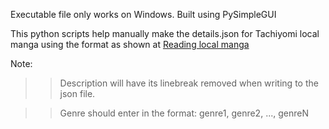 Executable file only works on Windows.
Built using PySimpleGUI

This python scripts help manually make the details.json for Tachiyomi local manga
using the format as shown at [Reading local manga](https://tachiyomi.org/help/guides/reading-local-manga/#archive-files)

Note:
  >> Description will have its linebreak removed when writing to the json file.

  >> Genre should enter in the format:
        genre1, genre2, ..., genreN